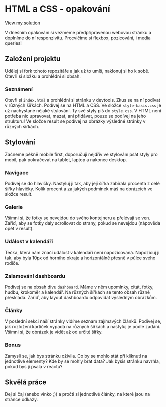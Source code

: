 # HTML a CSS - opakování

[View my solution](https://flexbox-mstanka.vercel.app/)

V dnešním opakování si vezmeme předpřipravenou webovou stránku a doplníme do ní responzivitu. Procvičíme si flexbox, pozicování, i media queries!

## Založení projektu

Udělej si fork tohoto repozitáře a jak už to umíš, naklonuj si ho k sobě. Otevři si složku a prohlédni si obsah.

### Seznámení

Otevři si `index.html` a prohlédni si stránku v devtools. Zkus se na ní podívat v různých šířkách.
Podívej se na HTML a CSS. Ve složce `style-basis.css` je už nachystané nějaké stylování. Ty své styly piš do `style.css`. V HTML není potřeba nic upravovat, mazat, ani přidávat, pouze se podívej na jeho strukturu!
Ve složce result se podívej na obrázky výsledné stránky v různých šířkách.

## Stylování

Začneme pěkně mobile first, doporučuji nejdřív ve stylování psát styly pro mobil, pak pokračovat na tablet, laptop a nakonec desktop.

### Navigace

Podívej se do hlavičky. Nastyluj ji tak, aby její šířka zabírala procenta z celé šířky hlavičky. Kolik procent a za jakých podmínek máš na obrázcích ve složce result.

### Galerie

Všimni si, že fotky se nevejdou do svého kontejneru a přelévají se ven. Zařiď, aby se fotky daly scrollovat do strany, pokud se nevejdou (nápověda opět v result).

### Událost v kalendáři

Tečka, která nám značí událost v kalendáři není napozicovaná. Napozicuj ji tak, aby byla 10px od horního okraje a horizontálně přesně v půlce svého rodiče.

### Zalamování dashboardu

Podívej se na obsah divu `dashboard`. Máme v něm upomínky, citát, fotky, hudbu, krokoměr a kalendář. Na různých šířkách se tento obsah různě přeskládá. Zařiď, aby layout dashboardu odpovídat výsledným obrázkům.

### Články

V poslední sekci naší stránky vidíme seznam zajímavých článků.
Podívej se, jak rozložení kartiček vypadá na různých šířkách a nastyluj je podle zadání. Všimni si, že obrázek je vidět až od určité šířky.

### Bonus

Zamysli se, jak bys stránku oživila. Co by se mohlo stát při kliknutí na jednotlivé elementy? Kde by se mohly brát data? Jak bysis stránku navrhla, pokud bys ji psala v reactu?

## Skvělá práce

Dej si čaj (anebo vínko ;)) a pročti si jednotlivé články, na které jsou na stránce odkazy.
